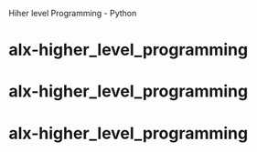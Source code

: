 Hiher level Programming - Python
# alx-higher_level_programming
# alx-higher_level_programming
# alx-higher_level_programming
